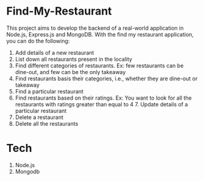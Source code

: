 # Find-My-Restaurant
This project aims to develop the backend of a real-world application in Node.js, Express.js and MongoDB. With the find my restaurant application, you can do the following:

1. Add details of a new restaurant
2. List down all restaurants present in the locality
3. Find different categories of restaurants. Ex: few restaurants can be dine-out, and few can be the only takeaway
4. Find restaurants basis their categories, i.e., whether they are dine-out or takeaway
5. Find a particular restaurant
6. Find restaurants based on their ratings. Ex: You want to look for all the restaurants with ratings greater than equal to 4 7. Update details of a particular restaurant
7. Delete a restaurant
8. Delete all the restaurants

# Tech
1. Node.js
2. Mongodb
